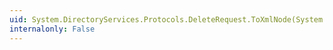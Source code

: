 ```yaml
---
uid: System.DirectoryServices.Protocols.DeleteRequest.ToXmlNode(System.Xml.XmlDocument)
internalonly: False
---
```

